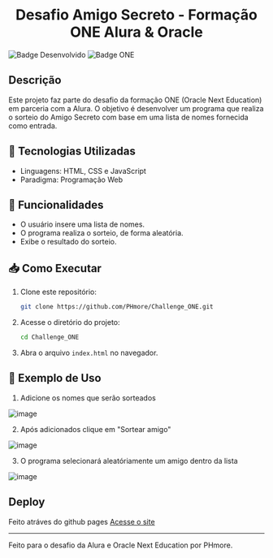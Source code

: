 <h1 align="center"> Desafio Amigo Secreto - Formação ONE Alura & Oracle </h1>

![Badge Desenvolvido](https://img.shields.io/static/v1?label=STATUS&message=DESENVOLVIDO&color=GREEN&style=for-the-badge)
![Badge ONE](https://cdn1.gnarususercontent.com.br/6/409216/ff043987-239b-4661-bdb1-7f4ca6092c48.png)

##  Descrição

Este projeto faz parte do desafio da formação ONE (Oracle Next Education) em parceria com a Alura. O objetivo é desenvolver um programa que realiza o sorteio do Amigo Secreto com base em uma lista de nomes fornecida como entrada.

## 🚀 Tecnologias Utilizadas
- Linguagens: HTML, CSS e JavaScript
- Paradigma: Programação Web

## 📌 Funcionalidades
- O usuário insere uma lista de nomes.
- O programa realiza o sorteio, de forma aleatória.
- Exibe o resultado do sorteio.

## 📥 Como Executar

1. Clone este repositório:
   ```bash
   git clone https://github.com/PHmore/Challenge_ONE.git
   ```
2. Acesse o diretório do projeto:
   ```bash
   cd Challenge_ONE
   ```
3. Abra o arquivo `index.html` no navegador.

## 🎲 Exemplo de Uso

1. Adicione os nomes que serão sorteados

![image](https://github.com/user-attachments/assets/5aad57aa-cabe-4784-b160-db355b7f3005)

2. Após adicionados clique em "Sortear amigo"

![image](https://github.com/user-attachments/assets/90cb1bf0-0171-4a90-b313-e111e011408a)

3. O programa selecionará aleatóriamente um amigo dentro da lista

![image](https://github.com/user-attachments/assets/89c1a3f5-a13b-4f94-bb5e-0643020d5655)

## Deploy

Feito atráves do github pages
[Acesse o site](https://phmore.github.io/Challenge_ONE/)

---
Feito para o desafio da Alura e Oracle Next Education por PHmore.

